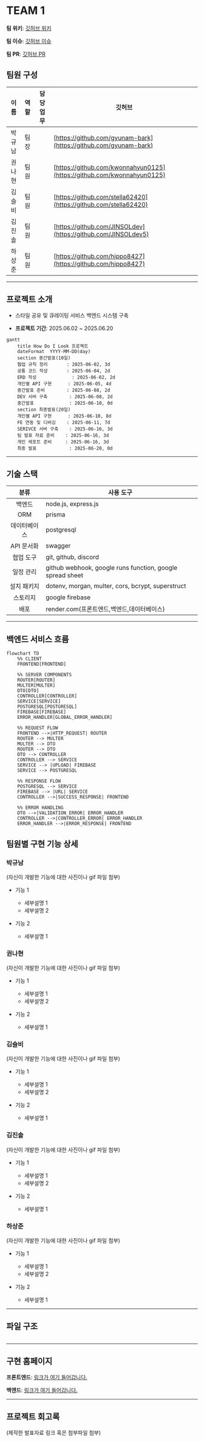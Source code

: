 # TEAM 1

**팀 위키**: [깃허브 위키](https://github.com/gyunam-bark/nb02-how-do-i-look-team1/wiki)

**팀 이슈**: [깃허브 이슈](https://github.com/gyunam-bark/nb02-how-do-i-look-team1/issues?q=is%3Aissue%20state%3Aclosed)

**팀 PR**: [깃허브 PR](https://github.com/gyunam-bark/nb02-how-do-i-look-team1/pulls?q=is%3Apr+is%3Aclosed)

## 팀원 구성

|  이름  | 역할 | 담당 업무 | 깃허브                                                                 |
| :----: | :--: | --------- | ---------------------------------------------------------------------- |
| 박규남 | 팀장 |           | [https://github.com/gyunam-bark](https://github.com/gyunam-bark)       |
| 권나현 | 팀원 |           | [https://github.com/kwonnahyun0125](https://github.com/kwonnahyun0125) |
| 김슬비 | 팀원 |           | [https://github.com/stella62420](https://github.com/stella62420)       |
| 김진솔 | 팀원 |           | [https://github.com/JINSOLdev](https://github.com/JINSOLdev5)          |
| 하상준 | 팀원 |           | [https://github.com/hippo8427](https://github.com/hippo8427)           |

---

## 프로젝트 소개

- 스타일 공유 및 큐레이팅 서비스 백엔드 시스템 구축

- **프로젝트 기간**: 2025.06.02 ~ 2025.06.20

```mermaid
gantt
    title How Do I Look 프로젝트
    dateFormat  YYYY-MM-DD(day)
    section 중간발표(10일)
    협업 규칙 정리       : 2025-06-02, 3d
    공통 코드 작성       : 2025-06-04, 2d
    ERD 작성             : 2025-06-02, 2d
    개인별 API 구현      : 2025-06-05, 4d
    중간발표 준비        : 2025-06-08, 2d
    DEV 서버 구축        : 2025-06-08, 2d
    중간발표             : 2025-06-10, 0d
    section 최종발표(20일)
    개인별 API 구현      : 2025-06-10, 8d
    FE 연동 및 디버깅    : 2025-06-11, 7d
    SERIVCE 서버 구축    : 2025-06-16, 3d
    팀 발표 자료 준비    : 2025-06-16, 3d
    개인 레포트 준비     : 2025-06-16, 3d
    최종 발표            : 2025-06-20, 0d
```

---

## 기술 스택

|     분류     | 사용 도구                                                 |
| :----------: | --------------------------------------------------------- |
|    백엔드    | node.js, express.js                                       |
|     ORM      | prisma                                                    |
| 데이터베이스 | postgresql                                                |
|  API 문서화  | swagger                                                   |
|  협업 도구   | git, github, discord                                      |
|  일정 관리   | github webhook, google runs function, google spread sheet |
| 설치 패키지  | dotenv, morgan, multer, cors, bcrypt, superstruct         |
|   스토리지   | google firebase                                           |
|     배포     | render.com(프론트엔드,백엔드,데이터베이스)                |

---

## 백엔드 서비스 흐름

```mermaid
flowchart TD
    %% CLIENT
    FRONTEND[FRONTEND]

    %% SERVER COMPONENTS
    ROUTER[ROUTER]
    MULTER[MULTER]
    DTO[DTO]
    CONTROLLER[CONTROLLER]
    SERVICE[SERVICE]
    POSTGRESQL[POSTGRESQL]
    FIREBASE[FIREBASE]
    ERROR_HANDLER[GLOBAL_ERROR_HANDLER]

    %% REQUEST FLOW
    FRONTEND -->|HTTP_REQUEST| ROUTER
    ROUTER --> MULTER
    MULTER --> DTO
    ROUTER --> DTO
    DTO --> CONTROLLER
    CONTROLLER --> SERVICE
    SERVICE --> |UPLOAD| FIREBASE
    SERVICE --> POSTGRESQL

    %% RESPONSE FLOW
    POSTGRESQL --> SERVICE
    FIREBASE --> |URL| SERVICE
    CONTROLLER -->|SUCCESS_RESPONSE| FRONTEND

    %% ERROR HANDLING
    DTO -->|VALIDATION_ERROR| ERROR_HANDLER
    CONTROLLER -->|CONTROLLER_ERROR| ERROR_HANDLER
    ERROR_HANDLER -->|ERROR_RESPONSE| FRONTEND
```

## 팀원별 구현 기능 상세

### 박규남

(자신이 개발한 기능에 대한 사진이나 gif 파일 첨부)

- 기능 1

  - 세부설명 1
  - 세부설명 2

- 기능 2
  - 세부설명 1

### 권나현

(자신이 개발한 기능에 대한 사진이나 gif 파일 첨부)

- 기능 1

  - 세부설명 1
  - 세부설명 2

- 기능 2
  - 세부설명 1

### 김슬비

(자신이 개발한 기능에 대한 사진이나 gif 파일 첨부)

- 기능 1

  - 세부설명 1
  - 세부설명 2

- 기능 2
  - 세부설명 1

### 김진솔

(자신이 개발한 기능에 대한 사진이나 gif 파일 첨부)

- 기능 1

  - 세부설명 1
  - 세부설명 2

- 기능 2
  - 세부설명 1

### 하상준

(자신이 개발한 기능에 대한 사진이나 gif 파일 첨부)

- 기능 1

  - 세부설명 1
  - 세부설명 2

- 기능 2
  - 세부설명 1

---

## 파일 구조

```bash

```

---

## 구현 홈페이지

**프론트엔드**: [링크가 여기 들어갑니다.]()

**백엔드**: [링크가 여기 들어갑니다.]()

---

## 프로젝트 회고록

(제작한 발표자료 링크 혹은 첨부파일 첨부)

